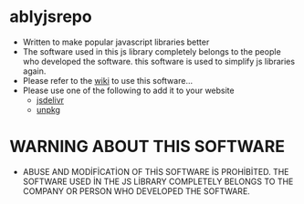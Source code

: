 # ablyjsrepo

- Written to make popular javascript libraries better
- The software used in this js library completely belongs to the people who developed the software. this software is used to simplify js libraries again.
- Please refer to the [wiki](https://github.com/HACKERA316/ablyjsrepo/wiki) to use this software...
- Please use one of the following to add it to your website
     - [jsdelivr](https://cdn.jsdelivr.net/gh/HACKERA316/ablyjsrepo@master/)
     - [unpkg](unpkg.com/:package@:version/:file)

# WARNING ABOUT THIS SOFTWARE
- ABUSE AND MODİFİCATİON OF THİS SOFTWARE İS PROHİBİTED. THE SOFTWARE USED İN THE JS LİBRARY COMPLETELY BELONGS TO THE COMPANY OR PERSON WHO DEVELOPED THE SOFTWARE.
